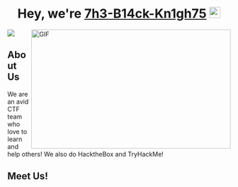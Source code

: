 <!-- Greeting -->
<div align="center">
   <h1>Hey, we're <a href="https://github.com/7h3-B14ck-Kn1gh75">7h3-B14ck-Kn1gh75</a> <img src="https://media.giphy.com/media/hvRJCLFzcasrR4ia7z/giphy.gif" width="25px"></h1>
</div>

<img src="https://cdn.discordapp.com/attachments/813443023005679657/942173446543130684/banner_final.jpg">
<!-- About Us -->
<img align="right" height="270px" width="450px" alt="GIF" src="assets/code.gif" />

<div align="left">
   <h2>About Us</h2>
   <p>We are an avid CTF team who love to learn and help others! We also do HacktheBox and TryHackMe!</p>
</div>


## Meet Us!
